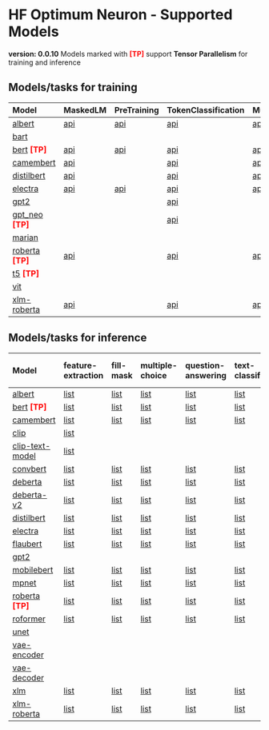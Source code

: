 # HF Optimum Neuron - Supported Models
**version: 0.0.10**
Models marked with <font style='color: red;'><b>[TP]</b></font> support **Tensor Parallelism** for training and inference
## Models/tasks for training
| Model                                                                                                                                       | MaskedLM                                                                                                                           | PreTraining                                                                                                                   | TokenClassification                                                                                                                           | MultipleChoice                                                                                                                           | SequenceClassification                                                                                                                           | QuestionAnswering                                                                                                                           | CausalLM                                                                                                                           | ConditionalGeneration                                                                                                             | NextSentencePrediction                                                                                                             | MaskedImageModeling                                                                                                           | ImageClassification                                                                                                           |
|:--------------------------------------------------------------------------------------------------------------------------------------------|:-----------------------------------------------------------------------------------------------------------------------------------|:------------------------------------------------------------------------------------------------------------------------------|:----------------------------------------------------------------------------------------------------------------------------------------------|:-----------------------------------------------------------------------------------------------------------------------------------------|:-------------------------------------------------------------------------------------------------------------------------------------------------|:--------------------------------------------------------------------------------------------------------------------------------------------|:-----------------------------------------------------------------------------------------------------------------------------------|:----------------------------------------------------------------------------------------------------------------------------------|:-----------------------------------------------------------------------------------------------------------------------------------|:------------------------------------------------------------------------------------------------------------------------------|:------------------------------------------------------------------------------------------------------------------------------|
| <a target="_new" href="https://huggingface.co/models?sort=trending&search=albert">albert</a>                                                | <a target="_new" href="https://huggingface.co/docs/transformers/model_doc/albert#transformers.AlbertForMaskedLM">api</a>           | <a target="_new" href="https://huggingface.co/docs/transformers/model_doc/albert#transformers.AlbertForPreTraining">api</a>   | <a target="_new" href="https://huggingface.co/docs/transformers/model_doc/albert#transformers.AlbertForTokenClassification">api</a>           | <a target="_new" href="https://huggingface.co/docs/transformers/model_doc/albert#transformers.AlbertForMultipleChoice">api</a>           | <a target="_new" href="https://huggingface.co/docs/transformers/model_doc/albert#transformers.AlbertForSequenceClassification">api</a>           | <a target="_new" href="https://huggingface.co/docs/transformers/model_doc/albert#transformers.AlbertForQuestionAnswering">api</a>           |                                                                                                                                    |                                                                                                                                   |                                                                                                                                    |                                                                                                                               |                                                                                                                               |
| <a target="_new" href="https://huggingface.co/models?sort=trending&search=bart">bart</a>                                                    |                                                                                                                                    |                                                                                                                               |                                                                                                                                               |                                                                                                                                          | <a target="_new" href="https://huggingface.co/docs/transformers/model_doc/bart#transformers.BartForSequenceClassification">api</a>               | <a target="_new" href="https://huggingface.co/docs/transformers/model_doc/bart#transformers.BartForQuestionAnswering">api</a>               | <a target="_new" href="https://huggingface.co/docs/transformers/model_doc/bart#transformers.BartForCausalLM">api</a>               | <a target="_new" href="https://huggingface.co/docs/transformers/model_doc/bart#transformers.BartForConditionalGeneration">api</a> |                                                                                                                                    |                                                                                                                               |                                                                                                                               |
| <a target="_new" href="https://huggingface.co/models?sort=trending&search=bert">bert</a> <font style='color: red;'><b>[TP]</b></font>       | <a target="_new" href="https://huggingface.co/docs/transformers/model_doc/bert#transformers.BertForMaskedLM">api</a>               | <a target="_new" href="https://huggingface.co/docs/transformers/model_doc/bert#transformers.BertForPreTraining">api</a>       | <a target="_new" href="https://huggingface.co/docs/transformers/model_doc/bert#transformers.BertForTokenClassification">api</a>               | <a target="_new" href="https://huggingface.co/docs/transformers/model_doc/bert#transformers.BertForMultipleChoice">api</a>               | <a target="_new" href="https://huggingface.co/docs/transformers/model_doc/bert#transformers.BertForSequenceClassification">api</a>               | <a target="_new" href="https://huggingface.co/docs/transformers/model_doc/bert#transformers.BertForQuestionAnswering">api</a>               |                                                                                                                                    |                                                                                                                                   | <a target="_new" href="https://huggingface.co/docs/transformers/model_doc/bert#transformers.BertForNextSentencePrediction">api</a> |                                                                                                                               |                                                                                                                               |
| <a target="_new" href="https://huggingface.co/models?sort=trending&search=camembert">camembert</a>                                          | <a target="_new" href="https://huggingface.co/docs/transformers/model_doc/camembert#transformers.CamembertForMaskedLM">api</a>     |                                                                                                                               | <a target="_new" href="https://huggingface.co/docs/transformers/model_doc/camembert#transformers.CamembertForTokenClassification">api</a>     | <a target="_new" href="https://huggingface.co/docs/transformers/model_doc/camembert#transformers.CamembertForMultipleChoice">api</a>     | <a target="_new" href="https://huggingface.co/docs/transformers/model_doc/camembert#transformers.CamembertForSequenceClassification">api</a>     | <a target="_new" href="https://huggingface.co/docs/transformers/model_doc/camembert#transformers.CamembertForQuestionAnswering">api</a>     | <a target="_new" href="https://huggingface.co/docs/transformers/model_doc/camembert#transformers.CamembertForCausalLM">api</a>     |                                                                                                                                   |                                                                                                                                    |                                                                                                                               |                                                                                                                               |
| <a target="_new" href="https://huggingface.co/models?sort=trending&search=distilbert">distilbert</a>                                        | <a target="_new" href="https://huggingface.co/docs/transformers/model_doc/distilbert#transformers.DistilbertForMaskedLM">api</a>   |                                                                                                                               | <a target="_new" href="https://huggingface.co/docs/transformers/model_doc/distilbert#transformers.DistilbertForTokenClassification">api</a>   | <a target="_new" href="https://huggingface.co/docs/transformers/model_doc/distilbert#transformers.DistilbertForMultipleChoice">api</a>   | <a target="_new" href="https://huggingface.co/docs/transformers/model_doc/distilbert#transformers.DistilbertForSequenceClassification">api</a>   | <a target="_new" href="https://huggingface.co/docs/transformers/model_doc/distilbert#transformers.DistilbertForQuestionAnswering">api</a>   |                                                                                                                                    |                                                                                                                                   |                                                                                                                                    |                                                                                                                               |                                                                                                                               |
| <a target="_new" href="https://huggingface.co/models?sort=trending&search=electra">electra</a>                                              | <a target="_new" href="https://huggingface.co/docs/transformers/model_doc/electra#transformers.ElectraForMaskedLM">api</a>         | <a target="_new" href="https://huggingface.co/docs/transformers/model_doc/electra#transformers.ElectraForPreTraining">api</a> | <a target="_new" href="https://huggingface.co/docs/transformers/model_doc/electra#transformers.ElectraForTokenClassification">api</a>         | <a target="_new" href="https://huggingface.co/docs/transformers/model_doc/electra#transformers.ElectraForMultipleChoice">api</a>         | <a target="_new" href="https://huggingface.co/docs/transformers/model_doc/electra#transformers.ElectraForSequenceClassification">api</a>         | <a target="_new" href="https://huggingface.co/docs/transformers/model_doc/electra#transformers.ElectraForQuestionAnswering">api</a>         | <a target="_new" href="https://huggingface.co/docs/transformers/model_doc/electra#transformers.ElectraForCausalLM">api</a>         |                                                                                                                                   |                                                                                                                                    |                                                                                                                               |                                                                                                                               |
| <a target="_new" href="https://huggingface.co/models?sort=trending&search=gpt2">gpt2</a>                                                    |                                                                                                                                    |                                                                                                                               | <a target="_new" href="https://huggingface.co/docs/transformers/model_doc/gpt2#transformers.Gpt2ForTokenClassification">api</a>               |                                                                                                                                          | <a target="_new" href="https://huggingface.co/docs/transformers/model_doc/gpt2#transformers.Gpt2ForSequenceClassification">api</a>               | <a target="_new" href="https://huggingface.co/docs/transformers/model_doc/gpt2#transformers.Gpt2ForQuestionAnswering">api</a>               |                                                                                                                                    |                                                                                                                                   |                                                                                                                                    |                                                                                                                               |                                                                                                                               |
| <a target="_new" href="https://huggingface.co/models?sort=trending&search=gpt_neo">gpt_neo</a> <font style='color: red;'><b>[TP]</b></font> |                                                                                                                                    |                                                                                                                               | <a target="_new" href="https://huggingface.co/docs/transformers/model_doc/gpt_neo#transformers.Gpt_NeoForTokenClassification">api</a>         |                                                                                                                                          | <a target="_new" href="https://huggingface.co/docs/transformers/model_doc/gpt_neo#transformers.Gpt_NeoForSequenceClassification">api</a>         | <a target="_new" href="https://huggingface.co/docs/transformers/model_doc/gpt_neo#transformers.Gpt_NeoForQuestionAnswering">api</a>         | <a target="_new" href="https://huggingface.co/docs/transformers/model_doc/gpt_neo#transformers.Gpt_NeoForCausalLM">api</a>         |                                                                                                                                   |                                                                                                                                    |                                                                                                                               |                                                                                                                               |
| <a target="_new" href="https://huggingface.co/models?sort=trending&search=marian">marian</a>                                                |                                                                                                                                    |                                                                                                                               |                                                                                                                                               |                                                                                                                                          |                                                                                                                                                  |                                                                                                                                             | <a target="_new" href="https://huggingface.co/docs/transformers/model_doc/marian#transformers.MarianForCausalLM">api</a>           |                                                                                                                                   |                                                                                                                                    |                                                                                                                               |                                                                                                                               |
| <a target="_new" href="https://huggingface.co/models?sort=trending&search=roberta">roberta</a> <font style='color: red;'><b>[TP]</b></font> | <a target="_new" href="https://huggingface.co/docs/transformers/model_doc/roberta#transformers.RobertaForMaskedLM">api</a>         |                                                                                                                               | <a target="_new" href="https://huggingface.co/docs/transformers/model_doc/roberta#transformers.RobertaForTokenClassification">api</a>         | <a target="_new" href="https://huggingface.co/docs/transformers/model_doc/roberta#transformers.RobertaForMultipleChoice">api</a>         | <a target="_new" href="https://huggingface.co/docs/transformers/model_doc/roberta#transformers.RobertaForSequenceClassification">api</a>         | <a target="_new" href="https://huggingface.co/docs/transformers/model_doc/roberta#transformers.RobertaForQuestionAnswering">api</a>         | <a target="_new" href="https://huggingface.co/docs/transformers/model_doc/roberta#transformers.RobertaForCausalLM">api</a>         |                                                                                                                                   |                                                                                                                                    |                                                                                                                               |                                                                                                                               |
| <a target="_new" href="https://huggingface.co/models?sort=trending&search=t5">t5</a> <font style='color: red;'><b>[TP]</b></font>           |                                                                                                                                    |                                                                                                                               |                                                                                                                                               |                                                                                                                                          |                                                                                                                                                  |                                                                                                                                             |                                                                                                                                    | <a target="_new" href="https://huggingface.co/docs/transformers/model_doc/t5#transformers.T5ForConditionalGeneration">api</a>     |                                                                                                                                    |                                                                                                                               |                                                                                                                               |
| <a target="_new" href="https://huggingface.co/models?sort=trending&search=vit">vit</a>                                                      |                                                                                                                                    |                                                                                                                               |                                                                                                                                               |                                                                                                                                          |                                                                                                                                                  |                                                                                                                                             |                                                                                                                                    |                                                                                                                                   |                                                                                                                                    | <a target="_new" href="https://huggingface.co/docs/transformers/model_doc/vit#transformers.VitForMaskedImageModeling">api</a> | <a target="_new" href="https://huggingface.co/docs/transformers/model_doc/vit#transformers.VitForImageClassification">api</a> |
| <a target="_new" href="https://huggingface.co/models?sort=trending&search=xlm-roberta">xlm-roberta</a>                                      | <a target="_new" href="https://huggingface.co/docs/transformers/model_doc/xlm-roberta#transformers.Xlm-RobertaForMaskedLM">api</a> |                                                                                                                               | <a target="_new" href="https://huggingface.co/docs/transformers/model_doc/xlm-roberta#transformers.Xlm-RobertaForTokenClassification">api</a> | <a target="_new" href="https://huggingface.co/docs/transformers/model_doc/xlm-roberta#transformers.Xlm-RobertaForMultipleChoice">api</a> | <a target="_new" href="https://huggingface.co/docs/transformers/model_doc/xlm-roberta#transformers.Xlm-RobertaForSequenceClassification">api</a> | <a target="_new" href="https://huggingface.co/docs/transformers/model_doc/xlm-roberta#transformers.Xlm-RobertaForQuestionAnswering">api</a> | <a target="_new" href="https://huggingface.co/docs/transformers/model_doc/xlm-roberta#transformers.Xlm-RobertaForCausalLM">api</a> |                                                                                                                                   |                                                                                                                                    |                                                                                                                               |                                                                                                                               |
## Models/tasks for inference
| Model                                                                                                                                       | feature-extraction                                                                                                                  | fill-mask                                                                                                              | multiple-choice                                                                                                              | question-answering                                                                                                              | text-classification                                                                                                              | token-classification                                                                                                              | zero-shot-image-classification                                                                                                       | stable-diffusion                                                                                                                  | text-generation                                                                                                       | semantic-segmentation                                                                                                              |
|:--------------------------------------------------------------------------------------------------------------------------------------------|:------------------------------------------------------------------------------------------------------------------------------------|:-----------------------------------------------------------------------------------------------------------------------|:-----------------------------------------------------------------------------------------------------------------------------|:--------------------------------------------------------------------------------------------------------------------------------|:---------------------------------------------------------------------------------------------------------------------------------|:----------------------------------------------------------------------------------------------------------------------------------|:-------------------------------------------------------------------------------------------------------------------------------------|:----------------------------------------------------------------------------------------------------------------------------------|:----------------------------------------------------------------------------------------------------------------------|:-----------------------------------------------------------------------------------------------------------------------------------|
| <a target="_new" href="https://huggingface.co/models?sort=trending&search=albert">albert</a>                                                | <a target="_new" href="https://huggingface.co/models?pipeline_tag=feature-extraction&sort=trending&search=albert">list</a>          | <a target="_new" href="https://huggingface.co/models?pipeline_tag=fill-mask&sort=trending&search=albert">list</a>      | <a target="_new" href="https://huggingface.co/models?pipeline_tag=multiple-choice&sort=trending&search=albert">list</a>      | <a target="_new" href="https://huggingface.co/models?pipeline_tag=question-answering&sort=trending&search=albert">list</a>      | <a target="_new" href="https://huggingface.co/models?pipeline_tag=text-classification&sort=trending&search=albert">list</a>      | <a target="_new" href="https://huggingface.co/models?pipeline_tag=token-classification&sort=trending&search=albert">list</a>      |                                                                                                                                      |                                                                                                                                   |                                                                                                                       |                                                                                                                                    |
| <a target="_new" href="https://huggingface.co/models?sort=trending&search=bert">bert</a> <font style='color: red;'><b>[TP]</b></font>       | <a target="_new" href="https://huggingface.co/models?pipeline_tag=feature-extraction&sort=trending&search=bert">list</a>            | <a target="_new" href="https://huggingface.co/models?pipeline_tag=fill-mask&sort=trending&search=bert">list</a>        | <a target="_new" href="https://huggingface.co/models?pipeline_tag=multiple-choice&sort=trending&search=bert">list</a>        | <a target="_new" href="https://huggingface.co/models?pipeline_tag=question-answering&sort=trending&search=bert">list</a>        | <a target="_new" href="https://huggingface.co/models?pipeline_tag=text-classification&sort=trending&search=bert">list</a>        | <a target="_new" href="https://huggingface.co/models?pipeline_tag=token-classification&sort=trending&search=bert">list</a>        |                                                                                                                                      |                                                                                                                                   |                                                                                                                       |                                                                                                                                    |
| <a target="_new" href="https://huggingface.co/models?sort=trending&search=camembert">camembert</a>                                          | <a target="_new" href="https://huggingface.co/models?pipeline_tag=feature-extraction&sort=trending&search=camembert">list</a>       | <a target="_new" href="https://huggingface.co/models?pipeline_tag=fill-mask&sort=trending&search=camembert">list</a>   | <a target="_new" href="https://huggingface.co/models?pipeline_tag=multiple-choice&sort=trending&search=camembert">list</a>   | <a target="_new" href="https://huggingface.co/models?pipeline_tag=question-answering&sort=trending&search=camembert">list</a>   | <a target="_new" href="https://huggingface.co/models?pipeline_tag=text-classification&sort=trending&search=camembert">list</a>   | <a target="_new" href="https://huggingface.co/models?pipeline_tag=token-classification&sort=trending&search=camembert">list</a>   |                                                                                                                                      |                                                                                                                                   |                                                                                                                       |                                                                                                                                    |
| <a target="_new" href="https://huggingface.co/models?sort=trending&search=clip">clip</a>                                                    | <a target="_new" href="https://huggingface.co/models?pipeline_tag=feature-extraction&sort=trending&search=clip">list</a>            |                                                                                                                        |                                                                                                                              |                                                                                                                                 |                                                                                                                                  |                                                                                                                                   | <a target="_new" href="https://huggingface.co/models?pipeline_tag=zero-shot-image-classification&sort=trending&search=clip">list</a> |                                                                                                                                   |                                                                                                                       |                                                                                                                                    |
| <a target="_new" href="https://huggingface.co/models?sort=trending&search=clip-text-model">clip-text-model</a>                              | <a target="_new" href="https://huggingface.co/models?pipeline_tag=feature-extraction&sort=trending&search=clip-text-model">list</a> |                                                                                                                        |                                                                                                                              |                                                                                                                                 |                                                                                                                                  |                                                                                                                                   |                                                                                                                                      | <a target="_new" href="https://huggingface.co/models?pipeline_tag=stable-diffusion&sort=trending&search=clip-text-model">list</a> |                                                                                                                       |                                                                                                                                    |
| <a target="_new" href="https://huggingface.co/models?sort=trending&search=convbert">convbert</a>                                            | <a target="_new" href="https://huggingface.co/models?pipeline_tag=feature-extraction&sort=trending&search=convbert">list</a>        | <a target="_new" href="https://huggingface.co/models?pipeline_tag=fill-mask&sort=trending&search=convbert">list</a>    | <a target="_new" href="https://huggingface.co/models?pipeline_tag=multiple-choice&sort=trending&search=convbert">list</a>    | <a target="_new" href="https://huggingface.co/models?pipeline_tag=question-answering&sort=trending&search=convbert">list</a>    | <a target="_new" href="https://huggingface.co/models?pipeline_tag=text-classification&sort=trending&search=convbert">list</a>    | <a target="_new" href="https://huggingface.co/models?pipeline_tag=token-classification&sort=trending&search=convbert">list</a>    |                                                                                                                                      |                                                                                                                                   |                                                                                                                       |                                                                                                                                    |
| <a target="_new" href="https://huggingface.co/models?sort=trending&search=deberta">deberta</a>                                              | <a target="_new" href="https://huggingface.co/models?pipeline_tag=feature-extraction&sort=trending&search=deberta">list</a>         | <a target="_new" href="https://huggingface.co/models?pipeline_tag=fill-mask&sort=trending&search=deberta">list</a>     | <a target="_new" href="https://huggingface.co/models?pipeline_tag=multiple-choice&sort=trending&search=deberta">list</a>     | <a target="_new" href="https://huggingface.co/models?pipeline_tag=question-answering&sort=trending&search=deberta">list</a>     | <a target="_new" href="https://huggingface.co/models?pipeline_tag=text-classification&sort=trending&search=deberta">list</a>     | <a target="_new" href="https://huggingface.co/models?pipeline_tag=token-classification&sort=trending&search=deberta">list</a>     |                                                                                                                                      |                                                                                                                                   |                                                                                                                       |                                                                                                                                    |
| <a target="_new" href="https://huggingface.co/models?sort=trending&search=deberta-v2">deberta-v2</a>                                        | <a target="_new" href="https://huggingface.co/models?pipeline_tag=feature-extraction&sort=trending&search=deberta-v2">list</a>      | <a target="_new" href="https://huggingface.co/models?pipeline_tag=fill-mask&sort=trending&search=deberta-v2">list</a>  | <a target="_new" href="https://huggingface.co/models?pipeline_tag=multiple-choice&sort=trending&search=deberta-v2">list</a>  | <a target="_new" href="https://huggingface.co/models?pipeline_tag=question-answering&sort=trending&search=deberta-v2">list</a>  | <a target="_new" href="https://huggingface.co/models?pipeline_tag=text-classification&sort=trending&search=deberta-v2">list</a>  | <a target="_new" href="https://huggingface.co/models?pipeline_tag=token-classification&sort=trending&search=deberta-v2">list</a>  |                                                                                                                                      |                                                                                                                                   |                                                                                                                       |                                                                                                                                    |
| <a target="_new" href="https://huggingface.co/models?sort=trending&search=distilbert">distilbert</a>                                        | <a target="_new" href="https://huggingface.co/models?pipeline_tag=feature-extraction&sort=trending&search=distilbert">list</a>      | <a target="_new" href="https://huggingface.co/models?pipeline_tag=fill-mask&sort=trending&search=distilbert">list</a>  | <a target="_new" href="https://huggingface.co/models?pipeline_tag=multiple-choice&sort=trending&search=distilbert">list</a>  | <a target="_new" href="https://huggingface.co/models?pipeline_tag=question-answering&sort=trending&search=distilbert">list</a>  | <a target="_new" href="https://huggingface.co/models?pipeline_tag=text-classification&sort=trending&search=distilbert">list</a>  | <a target="_new" href="https://huggingface.co/models?pipeline_tag=token-classification&sort=trending&search=distilbert">list</a>  |                                                                                                                                      |                                                                                                                                   |                                                                                                                       |                                                                                                                                    |
| <a target="_new" href="https://huggingface.co/models?sort=trending&search=electra">electra</a>                                              | <a target="_new" href="https://huggingface.co/models?pipeline_tag=feature-extraction&sort=trending&search=electra">list</a>         | <a target="_new" href="https://huggingface.co/models?pipeline_tag=fill-mask&sort=trending&search=electra">list</a>     | <a target="_new" href="https://huggingface.co/models?pipeline_tag=multiple-choice&sort=trending&search=electra">list</a>     | <a target="_new" href="https://huggingface.co/models?pipeline_tag=question-answering&sort=trending&search=electra">list</a>     | <a target="_new" href="https://huggingface.co/models?pipeline_tag=text-classification&sort=trending&search=electra">list</a>     | <a target="_new" href="https://huggingface.co/models?pipeline_tag=token-classification&sort=trending&search=electra">list</a>     |                                                                                                                                      |                                                                                                                                   |                                                                                                                       |                                                                                                                                    |
| <a target="_new" href="https://huggingface.co/models?sort=trending&search=flaubert">flaubert</a>                                            | <a target="_new" href="https://huggingface.co/models?pipeline_tag=feature-extraction&sort=trending&search=flaubert">list</a>        | <a target="_new" href="https://huggingface.co/models?pipeline_tag=fill-mask&sort=trending&search=flaubert">list</a>    | <a target="_new" href="https://huggingface.co/models?pipeline_tag=multiple-choice&sort=trending&search=flaubert">list</a>    | <a target="_new" href="https://huggingface.co/models?pipeline_tag=question-answering&sort=trending&search=flaubert">list</a>    | <a target="_new" href="https://huggingface.co/models?pipeline_tag=text-classification&sort=trending&search=flaubert">list</a>    | <a target="_new" href="https://huggingface.co/models?pipeline_tag=token-classification&sort=trending&search=flaubert">list</a>    |                                                                                                                                      |                                                                                                                                   |                                                                                                                       |                                                                                                                                    |
| <a target="_new" href="https://huggingface.co/models?sort=trending&search=gpt2">gpt2</a>                                                    |                                                                                                                                     |                                                                                                                        |                                                                                                                              |                                                                                                                                 |                                                                                                                                  |                                                                                                                                   |                                                                                                                                      |                                                                                                                                   | <a target="_new" href="https://huggingface.co/models?pipeline_tag=text-generation&sort=trending&search=gpt2">list</a> |                                                                                                                                    |
| <a target="_new" href="https://huggingface.co/models?sort=trending&search=mobilebert">mobilebert</a>                                        | <a target="_new" href="https://huggingface.co/models?pipeline_tag=feature-extraction&sort=trending&search=mobilebert">list</a>      | <a target="_new" href="https://huggingface.co/models?pipeline_tag=fill-mask&sort=trending&search=mobilebert">list</a>  | <a target="_new" href="https://huggingface.co/models?pipeline_tag=multiple-choice&sort=trending&search=mobilebert">list</a>  | <a target="_new" href="https://huggingface.co/models?pipeline_tag=question-answering&sort=trending&search=mobilebert">list</a>  | <a target="_new" href="https://huggingface.co/models?pipeline_tag=text-classification&sort=trending&search=mobilebert">list</a>  | <a target="_new" href="https://huggingface.co/models?pipeline_tag=token-classification&sort=trending&search=mobilebert">list</a>  |                                                                                                                                      |                                                                                                                                   |                                                                                                                       |                                                                                                                                    |
| <a target="_new" href="https://huggingface.co/models?sort=trending&search=mpnet">mpnet</a>                                                  | <a target="_new" href="https://huggingface.co/models?pipeline_tag=feature-extraction&sort=trending&search=mpnet">list</a>           | <a target="_new" href="https://huggingface.co/models?pipeline_tag=fill-mask&sort=trending&search=mpnet">list</a>       | <a target="_new" href="https://huggingface.co/models?pipeline_tag=multiple-choice&sort=trending&search=mpnet">list</a>       | <a target="_new" href="https://huggingface.co/models?pipeline_tag=question-answering&sort=trending&search=mpnet">list</a>       | <a target="_new" href="https://huggingface.co/models?pipeline_tag=text-classification&sort=trending&search=mpnet">list</a>       | <a target="_new" href="https://huggingface.co/models?pipeline_tag=token-classification&sort=trending&search=mpnet">list</a>       |                                                                                                                                      |                                                                                                                                   |                                                                                                                       |                                                                                                                                    |
| <a target="_new" href="https://huggingface.co/models?sort=trending&search=roberta">roberta</a> <font style='color: red;'><b>[TP]</b></font> | <a target="_new" href="https://huggingface.co/models?pipeline_tag=feature-extraction&sort=trending&search=roberta">list</a>         | <a target="_new" href="https://huggingface.co/models?pipeline_tag=fill-mask&sort=trending&search=roberta">list</a>     | <a target="_new" href="https://huggingface.co/models?pipeline_tag=multiple-choice&sort=trending&search=roberta">list</a>     | <a target="_new" href="https://huggingface.co/models?pipeline_tag=question-answering&sort=trending&search=roberta">list</a>     | <a target="_new" href="https://huggingface.co/models?pipeline_tag=text-classification&sort=trending&search=roberta">list</a>     | <a target="_new" href="https://huggingface.co/models?pipeline_tag=token-classification&sort=trending&search=roberta">list</a>     |                                                                                                                                      |                                                                                                                                   |                                                                                                                       |                                                                                                                                    |
| <a target="_new" href="https://huggingface.co/models?sort=trending&search=roformer">roformer</a>                                            | <a target="_new" href="https://huggingface.co/models?pipeline_tag=feature-extraction&sort=trending&search=roformer">list</a>        | <a target="_new" href="https://huggingface.co/models?pipeline_tag=fill-mask&sort=trending&search=roformer">list</a>    | <a target="_new" href="https://huggingface.co/models?pipeline_tag=multiple-choice&sort=trending&search=roformer">list</a>    | <a target="_new" href="https://huggingface.co/models?pipeline_tag=question-answering&sort=trending&search=roformer">list</a>    | <a target="_new" href="https://huggingface.co/models?pipeline_tag=text-classification&sort=trending&search=roformer">list</a>    | <a target="_new" href="https://huggingface.co/models?pipeline_tag=token-classification&sort=trending&search=roformer">list</a>    |                                                                                                                                      |                                                                                                                                   |                                                                                                                       |                                                                                                                                    |
| <a target="_new" href="https://huggingface.co/models?sort=trending&search=unet">unet</a>                                                    |                                                                                                                                     |                                                                                                                        |                                                                                                                              |                                                                                                                                 |                                                                                                                                  |                                                                                                                                   |                                                                                                                                      | <a target="_new" href="https://huggingface.co/models?pipeline_tag=stable-diffusion&sort=trending&search=unet">list</a>            |                                                                                                                       | <a target="_new" href="https://huggingface.co/models?pipeline_tag=semantic-segmentation&sort=trending&search=unet">list</a>        |
| <a target="_new" href="https://huggingface.co/models?sort=trending&search=vae-encoder">vae-encoder</a>                                      |                                                                                                                                     |                                                                                                                        |                                                                                                                              |                                                                                                                                 |                                                                                                                                  |                                                                                                                                   |                                                                                                                                      | <a target="_new" href="https://huggingface.co/models?pipeline_tag=stable-diffusion&sort=trending&search=vae-encoder">list</a>     |                                                                                                                       | <a target="_new" href="https://huggingface.co/models?pipeline_tag=semantic-segmentation&sort=trending&search=vae-encoder">list</a> |
| <a target="_new" href="https://huggingface.co/models?sort=trending&search=vae-decoder">vae-decoder</a>                                      |                                                                                                                                     |                                                                                                                        |                                                                                                                              |                                                                                                                                 |                                                                                                                                  |                                                                                                                                   |                                                                                                                                      | <a target="_new" href="https://huggingface.co/models?pipeline_tag=stable-diffusion&sort=trending&search=vae-decoder">list</a>     |                                                                                                                       | <a target="_new" href="https://huggingface.co/models?pipeline_tag=semantic-segmentation&sort=trending&search=vae-decoder">list</a> |
| <a target="_new" href="https://huggingface.co/models?sort=trending&search=xlm">xlm</a>                                                      | <a target="_new" href="https://huggingface.co/models?pipeline_tag=feature-extraction&sort=trending&search=xlm">list</a>             | <a target="_new" href="https://huggingface.co/models?pipeline_tag=fill-mask&sort=trending&search=xlm">list</a>         | <a target="_new" href="https://huggingface.co/models?pipeline_tag=multiple-choice&sort=trending&search=xlm">list</a>         | <a target="_new" href="https://huggingface.co/models?pipeline_tag=question-answering&sort=trending&search=xlm">list</a>         | <a target="_new" href="https://huggingface.co/models?pipeline_tag=text-classification&sort=trending&search=xlm">list</a>         | <a target="_new" href="https://huggingface.co/models?pipeline_tag=token-classification&sort=trending&search=xlm">list</a>         |                                                                                                                                      |                                                                                                                                   |                                                                                                                       |                                                                                                                                    |
| <a target="_new" href="https://huggingface.co/models?sort=trending&search=xlm-roberta">xlm-roberta</a>                                      | <a target="_new" href="https://huggingface.co/models?pipeline_tag=feature-extraction&sort=trending&search=xlm-roberta">list</a>     | <a target="_new" href="https://huggingface.co/models?pipeline_tag=fill-mask&sort=trending&search=xlm-roberta">list</a> | <a target="_new" href="https://huggingface.co/models?pipeline_tag=multiple-choice&sort=trending&search=xlm-roberta">list</a> | <a target="_new" href="https://huggingface.co/models?pipeline_tag=question-answering&sort=trending&search=xlm-roberta">list</a> | <a target="_new" href="https://huggingface.co/models?pipeline_tag=text-classification&sort=trending&search=xlm-roberta">list</a> | <a target="_new" href="https://huggingface.co/models?pipeline_tag=token-classification&sort=trending&search=xlm-roberta">list</a> |                                                                                                                                      |                                                                                                                                   |                                                                                                                       |                                                                                                                                    |
